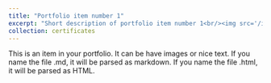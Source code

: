 ```yaml
---
title: "Portfolio item number 1"
excerpt: "Short description of portfolio item number 1<br/><img src='/images/500x300.png'>"
collection: certificates
---
```


This is an item in your portfolio. It can be have images or nice text. If you name the file .md, it will be parsed as markdown. If you name the file .html, it will be parsed as HTML. 


